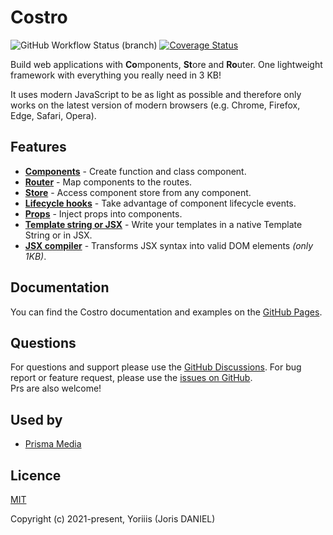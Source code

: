 # Costro

![GitHub Workflow Status (branch)](https://img.shields.io/github/workflow/status/costrojs/costro/CI/main?style=for-the-badge) [![Coverage Status](https://img.shields.io/coveralls/github/costrojs/costro?style=for-the-badge)](https://coveralls.io/github/costrojs/costro?branch=main)

Build web applications with **Co**mponents, **St**ore and **Ro**uter.
One lightweight framework with everything you really need in 3 KB!

It uses modern JavaScript to be as light as possible and therefore only works on the latest version of modern browsers (e.g. Chrome, Firefox, Edge, Safari, Opera).

## Features

- [**Components**](https://costrojs.github.io/docs/component) - Create function and class component.
- [**Router**](https://costrojs.github.io/docs/router) - Map components to the routes.
- [**Store**](https://costrojs.github.io/docs/store) - Access component store from any component.
- [**Lifecycle hooks**](https://costrojs.github.io/docs/component#lifecycle-hooks) - Take advantage of component lifecycle events.
- [**Props**](https://costrojs.github.io/docs/component#props) - Inject props into components.
- [**Template string or JSX**](https://costrojs.github.io/docs/template-syntax) - Write your templates in a native Template String or in JSX.
- [**JSX compiler**](https://costrojs.github.io/docs/template-syntax#jsx-) - Transforms JSX syntax into valid DOM elements _(only 1KB)_.

## Documentation

You can find the Costro documentation and examples on the [GitHub Pages](https://costrojs.github.io/costro).

## Questions

For questions and support please use the [GitHub Discussions](https://github.com/costrojs/costro/discussions). For bug report or feature request, please use the [issues on GitHub](https://github.com/costrojs/costro/issues).<br />Prs are also welcome!

## Used by

- [Prisma Media](https://www.prismamedia.com)

## Licence

[MIT](https://opensource.org/licenses/MIT)

Copyright (c) 2021-present, Yoriiis (Joris DANIEL)
